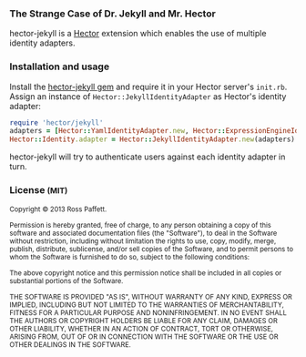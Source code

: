### The Strange Case of Dr. Jekyll and Mr. Hector

hector-jekyll is a [Hector](https://github.com/sstephenson/hector) extension which enables the use of multiple identity adapters.

### Installation and usage

Install the [hector-jekyll gem](http://rubygems.org/gems/hector-jekyll) and require it in your Hector server's `init.rb`. Assign an instance of `Hector::JekyllIdentityAdapter` as Hector's identity adapter:

```ruby
require 'hector/jekyll'
adapters = [Hector::YamlIdentityAdapter.new, Hector::ExpressionEngineIdentityAdapter.new, ...]
Hector::Identity.adapter = Hector::JekyllIdentityAdapter.new(adapters)
```

hector-jekyll will try to authenticate users against each identity adapter in turn.

### License <small>(MIT)</small>

<small>Copyright © 2013 Ross Paffett.</small>

<small>Permission is hereby granted, free of charge, to any person obtaining a copy of this software and associated documentation files (the "Software"), to deal in the Software without restriction, including without limitation the rights to use, copy, modify, merge, publish, distribute, sublicense, and/or sell copies of the Software, and to permit persons to whom the Software is furnished to do so, subject to the following conditions:</small>

<small>The above copyright notice and this permission notice shall be included in all copies or substantial portions of the Software.</small>

<small>THE SOFTWARE IS PROVIDED "AS IS", WITHOUT WARRANTY OF ANY KIND, EXPRESS OR IMPLIED, INCLUDING BUT NOT LIMITED TO THE WARRANTIES OF MERCHANTABILITY, FITNESS FOR A PARTICULAR PURPOSE AND NONINFRINGEMENT. IN NO EVENT SHALL THE AUTHORS OR COPYRIGHT HOLDERS BE LIABLE FOR ANY CLAIM, DAMAGES OR OTHER LIABILITY, WHETHER IN AN ACTION OF CONTRACT, TORT OR OTHERWISE, ARISING FROM, OUT OF OR IN CONNECTION WITH THE SOFTWARE OR THE USE OR OTHER DEALINGS IN THE SOFTWARE.</small>
